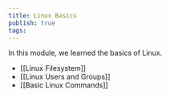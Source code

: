 ```yaml
---
title: Linux Basics
publish: true
tags:
---
```

In this module, we learned the basics of Linux.
- [[Linux Filesystem]]
- [[Linux Users and Groups]]
- [[Basic Linux Commands]]